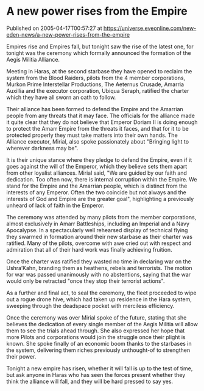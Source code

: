 # A new power rises from the Empire
Published on 2005-04-17T00:57:27 at https://universe.eveonline.com/new-eden-news/a-new-power-rises-from-the-empire

Empires rise and Empires fall, but tonight saw the rise of the latest one, for tonight was the ceremony which formally announced the formation of the Aegis Militia Alliance.   
  
Meeting in Haras, at the second starbase they have opened to reclaim the system from the Blood Raiders, pilots from the 4 member corporations, Murkon Prime Interstellar Productions, The Aeternus Crusade, Amarria Auxillia and the executor corporation, Ubiqua Seraph, ratified the charter which they have all sworn an oath to follow.   
  
Their alliance has been formed to defend the Empire and the Amarrian people from any threats that it may face. The officials for the alliance made it quite clear that they do not believe that Emperor Doriam II is doing enough to protect the Amarr Empire from the threats it faces, and that for it to be protected properly they must take matters into their own hands. The Alliance executor, Mirial, also spoke passionately about "Bringing light to wherever darkness may be".   
  
It is their unique stance where they pledge to defend the Empire, even if it goes against the will of the Emperor, which they believe sets them apart from other loyalist alliances. Mirial said, "We are guided by our faith and dedication. Too often now, there is internal corruption within the Empire. We stand for the Empire and the Amarrian people, which is distinct from the interests of any Emperor. Often the two coincide but not always and the interests of God and Empire are the greater goal", highlighting a previously unheard of lack of faith in the Emperor.   
  
The ceremony was attended by many pilots from the member corporations, almost exclusively in Amarr Battleships, including an Imperial and a Navy Apocalypse. In a spectacularly well rehearsed display of technical flying they swarmed in formation around their new starbase as their charter was ratified. Many of the pilots, overcome with awe cried out with respect and admiration that all of their hard work was finally achieving fruition.   
  
Once the charter was ratified they wasted no time in declaring war on the Ushra’Kahn, branding them as heathens, rebels and terrorists. The motion for war was passed unanimously with no abstentions, saying that the war would only be retracted "once they stop their terrorist actions".   
  
As a further and final act, to seal the ceremony, the fleet proceeded to wipe out a rogue drone hive, which had taken up residence in the Hara system, sweeping through the deadspace pocket with merciless efficiency.   
  
Once the ceremony was over Mirial spoke of the future, stating that she believes the dedication of every single member of the Aegis Militia will allow them to see the trials ahead through. She also expressed her hope that more Pilots and corporations would join the struggle once their plight is known. She spoke finally of an economic boom thanks to the starbases in the system, delivering them riches previously unthought-of to strengthen their power.   
  
Tonight a new empire has risen, whether it will fall is up to the test of time, but ask anyone in Haras who has seen the forces present whether they think the alliance will fall, and they will be hard pressed to say yes.
